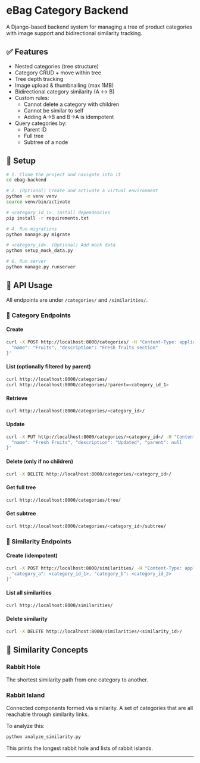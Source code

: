 
# eBag Category Backend

A Django-based backend system for managing a tree of product categories with image support and bidirectional similarity tracking.

## ✅ Features

- Nested categories (tree structure)
- Category CRUD + move within tree
- Tree depth tracking
- Image upload & thumbnailing (max 1MB)
- Bidirectional category similarity (A ↔ B)
- Custom rules:
  - Cannot delete a category with children
  - Cannot be similar to self
  - Adding A→B and B→A is idempotent
- Query categories by:
  - Parent ID
  - Full tree
  - Subtree of a node

## 🚀 Setup

```bash
# 1. Clone the project and navigate into it
cd ebag-backend

# 2. (Optional) Create and activate a virtual environment
python -m venv venv
source venv/bin/activate

# <category_id_1>. Install dependencies
pip install -r requirements.txt

# 4. Run migrations
python manage.py migrate

# <category_id>. (Optional) Add mock data
python setup_mock_data.py

# 6. Run server
python manage.py runserver
```

## 🧪 API Usage

All endpoints are under `/categories/` and `/similarities/`.

### 📁 Category Endpoints

#### Create
```bash
curl -X POST http://localhost:8000/categories/ -H "Content-Type: application/json" -d '{
  "name": "Fruits", "description": "Fresh fruits section"
}'
```

#### List (optionally filtered by parent)
```bash
curl http://localhost:8000/categories/
curl http://localhost:8000/categories/?parent=<category_id_1>
```

#### Retrieve
```bash
curl http://localhost:8000/categories/<category_id>/
```

#### Update
```bash
curl -X PUT http://localhost:8000/categories/<category_id>/ -H "Content-Type: application/json" -d '{
  "name": "Fresh Fruits", "description": "Updated", "parent": null
}'
```

#### Delete (only if no children)
```bash
curl -X DELETE http://localhost:8000/categories/<category_id>/
```

#### Get full tree
```bash
curl http://localhost:8000/categories/tree/
```

#### Get subtree
```bash
curl http://localhost:8000/categories/<category_id>/subtree/
```

### 🔁 Similarity Endpoints

#### Create (idempotent)
```bash
curl -X POST http://localhost:8000/similarities/ -H "Content-Type: application/json" -d '{
  "category_a": <category_id_1>, "category_b": <category_id_2>
}'
```

#### List all similarities
```bash
curl http://localhost:8000/similarities/
```

#### Delete similarity
```bash
curl -X DELETE http://localhost:8000/similarities/<similarity_id>/
```

## 🧠 Similarity Concepts

### Rabbit Hole

The shortest similarity path from one category to another.

### Rabbit Island

Connected components formed via similarity. A set of categories that are all reachable through similarity links.

To analyze this:

```bash
python analyze_similarity.py
```

This prints the longest rabbit hole and lists of rabbit islands.

---
